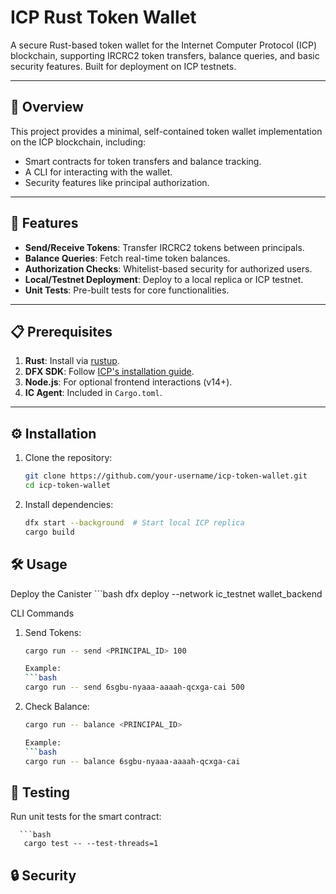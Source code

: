 # ICP Rust Token Wallet

A secure Rust-based token wallet for the Internet Computer Protocol (ICP) blockchain, supporting IRCRC2 token transfers, balance queries, and basic security features. Built for deployment on ICP testnets.

---

## 📌 Overview
This project provides a minimal, self-contained token wallet implementation on the ICP blockchain, including:
- Smart contracts for token transfers and balance tracking.
- A CLI for interacting with the wallet.
- Security features like principal authorization.

---

## 🚀 Features
- **Send/Receive Tokens**: Transfer IRCRC2 tokens between principals.
- **Balance Queries**: Fetch real-time token balances.
- **Authorization Checks**: Whitelist-based security for authorized users.
- **Local/Testnet Deployment**: Deploy to a local replica or ICP testnet.
- **Unit Tests**: Pre-built tests for core functionalities.

---

## 📋 Prerequisites
1. **Rust**: Install via [rustup](https://rustup.rs/).
2. **DFX SDK**: Follow [ICP's installation guide](https://smartcontracts.org/docs/developers-guide/install.html).
3. **Node.js**: For optional frontend interactions (v14+).
4. **IC Agent**: Included in `Cargo.toml`.

---

## ⚙️ Installation
1. Clone the repository:
   ```bash
   git clone https://github.com/your-username/icp-token-wallet.git
   cd icp-token-wallet

2. Install dependencies:
   ```bash
   dfx start --background  # Start local ICP replica
   cargo build

## 🛠️ Usage
Deploy the Canister
    ```bash
    dfx deploy --network ic_testnet wallet_backend

CLI Commands
1. Send Tokens:
    ```bash
    cargo run -- send <PRINCIPAL_ID> 100

    Example:
    ```bash
    cargo run -- send 6sgbu-nyaaa-aaaah-qcxga-cai 500

2. Check Balance:

    ```bash
    cargo run -- balance <PRINCIPAL_ID>

    Example:
    ```bash
    cargo run -- balance 6sgbu-nyaaa-aaaah-qcxga-cai

## 🧪 Testing
Run unit tests for the smart contract:

      ```bash
       cargo test -- --test-threads=1


## 🔒 Security